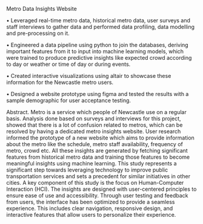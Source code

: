 Metro Data Insights Website

•	Leveraged real-time metro data, historical metro data, user surveys and staff interviews to gather data and performed data profiling, data modelling and pre-processing on it.

•	Engineered a data pipeline using python to join the databases, deriving important features from it to input into machine learning models, which were trained to produce predictive insights like expected crowd according to day or weather or time of day or during events.

•	Created interactive visualizations using altair to showcase these information for the Newcastle metro users.

•	Designed a website prototype using figma and tested the results with a sample demographic for user acceptance testing.



Abstract. Metro is a service which people of Newcastle use on a regular basis. Analysis done based on surveys and interviews for this project, showed that there is a lot of confusion related to metros, which can be resolved by having a dedicated metro insights website. User research informed the prototype of a new website which aims to provide information about the metro like the schedule, metro staff availability, frequency of metro, crowd etc. All these insights are generated by fetching significant features from historical metro data and training those features to become meaningful insights using machine learning. This study represents a significant step towards leveraging technology to improve public transportation services and sets a precedent for similar initiatives in other cities. A key component of this study is the focus on Human-Computer Interaction (HCI). The insights are designed with user-centered principles to ensure ease of use and accessibility. Through user testing and feedback from users, the interface has been optimized to provide a seamless experience. This includes clear navigation, responsive design, and interactive features that allow users to personalize their experience.
